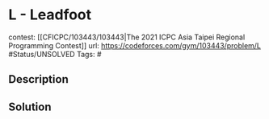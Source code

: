 # L - Leadfoot

contest: [[CFICPC/103443/103443|The 2021 ICPC Asia Taipei Regional Programming Contest]]
url: https://codeforces.com/gym/103443/problem/L
#Status/UNSOLVED
Tags: #

## Description

## Solution

